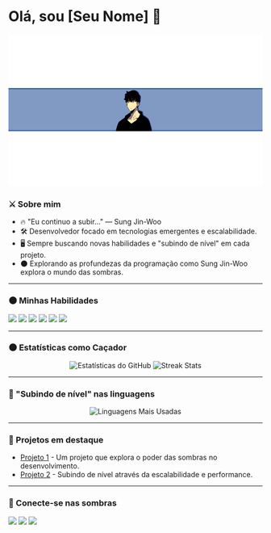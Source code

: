 # Olá, sou [Seu Nome] 👋
<img src="https://raw.githubusercontent.com/GabrielLucre/GabrielLucre/main/sung-jin-woo-banner.png" alt="Banner de Sung Jin-Woo" style="height: 300px; width: 2560px" />

### ⚔️ Sobre mim

- 🔥 "Eu continuo a subir..." — Sung Jin-Woo
- 🛠️ Desenvolvedor focado em tecnologias emergentes e escalabilidade.
- 🖥️ Sempre buscando novas habilidades e "subindo de nível" em cada projeto.
- 🌑 Explorando as profundezas da programação como Sung Jin-Woo explora o mundo das sombras.

---

### 🌑 Minhas Habilidades

<p align="left">
  <img src="https://img.shields.io/badge/-HTML5-E34F26?style=for-the-badge&logo=html5&logoColor=white"/>
  <img src="https://img.shields.io/badge/-CSS3-1572B6?style=for-the-badge&logo=css3"/>
  <img src="https://img.shields.io/badge/-JavaScript-F7DF1E?style=for-the-badge&logo=javascript&logoColor=black"/>
  <img src="https://img.shields.io/badge/-Node.js-339933?style=for-the-badge&logo=node.js&logoColor=white"/>
  <img src="https://img.shields.io/badge/-React-61DAFB?style=for-the-badge&logo=react&logoColor=black"/>
  <img src="https://img.shields.io/badge/-Python-3776AB?style=for-the-badge&logo=python&logoColor=white"/>
</p>

---

### 🌑 Estatísticas como Caçador

<p align="center">
  <img src="https://github-readme-stats.vercel.app/api?username=SeuUsuario&show_icons=true&theme=dark&hide_border=true&icon_color=purple&title_color=purple" alt="Estatísticas do GitHub" width="400"/>
  <img src="https://github-readme-streak-stats.herokuapp.com/?user=SeuUsuario&theme=dark&hide_border=true&stroke=purple" alt="Streak Stats" width="400"/>
</p>

---

### 🧬 "Subindo de nível" nas linguagens

<p align="center">
  <img src="https://github-readme-stats.vercel.app/api/top-langs/?username=SeuUsuario&layout=compact&theme=dark&title_color=purple&hide_border=true" alt="Linguagens Mais Usadas" width="400"/>
</p>

---

### 🌟 Projetos em destaque

- [Projeto 1](https://github.com/SeuUsuario/Projeto1) - Um projeto que explora o poder das sombras no desenvolvimento.
- [Projeto 2](https://github.com/SeuUsuario/Projeto2) - Subindo de nível através da escalabilidade e performance.

---

### 🌌 Conecte-se nas sombras

<p align="left">
  <a href="https://www.linkedin.com/in/SeuPerfil/"><img src="https://img.shields.io/badge/-LinkedIn-%230077B5?style=for-the-badge&logo=linkedin&logoColor=white"/></a>
  <a href="https://twitter.com/SeuUsuario"><img src="https://img.shields.io/badge/-Twitter-%231DA1F2?style=for-the-badge&logo=twitter&logoColor=white"/></a>
  <a href="https://seuwebsite.com"><img src="https://img.shields.io/badge/-Website-%23000000?style=for-the-badge&logo=vercel&logoColor=white"/></a>
</p>
